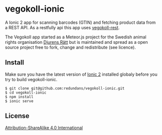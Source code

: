 # vegokoll-ionic
A Ionic 2 app for scanning barcodes (GTIN) and fetching product data from a REST API. As a restfully api this app uses [vegokoll-rest](https://github.com/redundans/vegokoll-rest).

The Vegokoll app started as a Meteor.js project for the Swedish animal rights organisation [Djurens Rätt](http://www.djurensratt.se/) but is maintained and spread as a open source project free to fork, change and redistribute (see licence).

## Install
Make sure you have the latest version of [Ionic 2](http://ionic.io/2) installed globaly before you try to build vegokoll-ionic.

```
$ git clone git@github.com:redundans/vegokoll-ionic.git
$ cd vegokoll-ionic
$ npm install
$ ionic serve
```

## License

[Attribution-ShareAlike 4.0 International](https://creativecommons.org/licenses/by-sa/4.0/)
